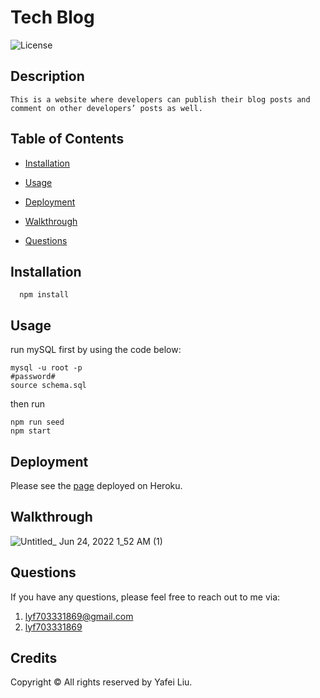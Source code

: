 # Tech Blog
  ![License](https://img.shields.io/badge/license-MIT-green?style=for-the-badge&logo=appveyor)
  

  ## Description
    This is a website where developers can publish their blog posts and comment on other developers’ posts as well.
  

  ## Table of Contents

  * [Installation](#installation)

  * [Usage](#usage)

  * [Deployment](#deployment)
  
  * [Walkthrough](#walkthrough)

  * [Questions](#questions)


  ## Installation
```
  npm install
 ```
 
 ## Usage

  run mySQL first by using the code below:
  ```
  mysql -u root -p
  #password#
  source schema.sql
  ```
  then run
  ```
  npm run seed
  npm start
  ```

  ## Deployment

  Please see the [page](https://tech-blog-yafei.herokuapp.com/) deployed on Heroku. 
  
  ## Walkthrough
  ![Untitled_ Jun 24, 2022 1_52 AM (1)](https://user-images.githubusercontent.com/103960619/175471738-ed5f43cc-a302-4da8-80f9-8ee04ef648eb.gif)

  
  ## Questions
  
  If you have any questions, please feel free to reach out to me via:
  1. lyf703331869@gmail.com
  2. [lyf703331869](https://github.com/lyf703331869)
  
  ## Credits
  Copyright © All rights reserved by Yafei Liu. 
